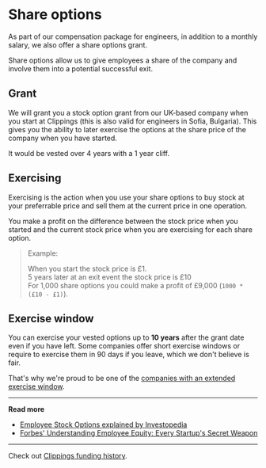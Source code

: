 Share options
=============

As part of our compensation package for engineers, in addition to a monthly salary, we also offer a share options grant.

Share options allow us to give employees a share of the company and involve them into a potential successful exit.

Grant
-----

We will grant you a stock option grant from our UK-based company when you start at Clippings (this is also valid for engineers in Sofia, Bulgaria). This gives you the ability to later exercise the options at the share price of the company when you have started.

It would be vested over 4 years with a 1 year cliff.

Exercising
----------

Exercising is the action when you use your share options to buy stock at your preferrable price and sell them at the current price in one operation.

You make a profit on the difference between the stock price when you started and the current stock price when you are exercising for each share option.

> Example:
>
> When you start the stock price is £1.  
> 5 years later at an exit event the stock price is £10  
> For 1,000 share options you could make a profit of £9,000 (`1000 * (£10 - £1)`).

Exercise window
---------------

You can exercise your vested options up to **10 years** after the grant date even if you have left.
Some companies offer short exercise windows or require to exercise them in 90 days if you leave, which we don't believe is fair.

That's why we're proud to be one of the [companies with an extended exercise window](https://github.com/holman/extended-exercise-windows).

---

**Read more**

- [Employee Stock Options explained by Investopedia](https://www.investopedia.com/university/employee-stock-options-eso/)
- [Forbes' Understanding Employee Equity: Every Startup's Secret Weapon](https://www.forbes.com/sites/meghancasserly/2013/03/08/understanding-employee-equity-bill-harris-sxsw)

---

Check out [Clippings funding history](funding.md#readme).
